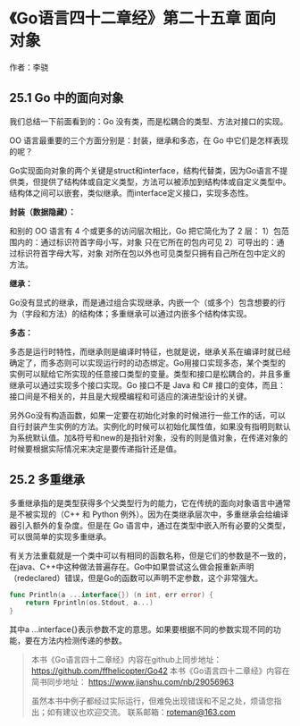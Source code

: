 # 《Go语言四十二章经》第二十五章 面向对象

作者：李骁

## 25.1 Go 中的面向对象 <div id="1"></div>

我们总结一下前面看到的：Go 没有类，而是松耦合的类型、方法对接口的实现。

OO 语言最重要的三个方面分别是：封装，继承和多态，在 Go 中它们是怎样表现的呢？

Go实现面向对象的两个关键是struct和interface，结构代替类，因为Go语言不提供类，但提供了结构体或自定义类型，方法可以被添加到结构体或自定义类型中。结构体之间可以嵌套，类似继承。而interface定义接口，实现多态性。

**封装（数据隐藏）：**

和别的 OO 语言有 4 个或更多的访问层次相比，Go 把它简化为了 2 层：
    1）包范围内的：通过标识符首字母小写，对象 只在它所在的包内可见
    2）可导出的：通过标识符首字母大写，对象 对所在包以外也可见类型只拥有自己所在包中定义的方法。

**继承：**

Go没有显式的继承，而是通过组合实现继承，内嵌一个（或多个）包含想要的行为（字段和方法）的结构体；多重继承可以通过内嵌多个结构体实现。

**多态：**

多态是运行时特性，而继承则是编译时特征，也就是说，继承关系在编译时就已经确定了，而多态则可以实现运行时的动态绑定。Go用接口实现多态，某个类型的实例可以赋给它所实现的任意接口类型的变量。类型和接口是松耦合的，并且多重继承可以通过实现多个接口实现。Go 接口不是 Java 和 C# 接口的变体，而且：接口间是不相关的，并且是大规模编程和可适应的演进型设计的关键。

另外Go没有构造函数，如果一定要在初始化对象的时候进行一些工作的话，可以自行封装产生实例的方法。实例化的时候可以初始化属性值，如果没有指明则默认为系统默认值。加&符号和new的是指针对象，没有的则是值对象，在传递对象的时候要根据实际情况来决定是要传递指针还是值。


## 25.2 多重继承 <div id="2"></div>

多重继承指的是类型获得多个父类型行为的能力，它在传统的面向对象语言中通常是不被实现的（C++ 和 Python 例外）。因为在类继承层次中，多重继承会给编译器引入额外的复杂度。但是在 Go 语言中，通过在类型中嵌入所有必要的父类型，可以很简单的实现多重继承。

有关方法重载就是一个类中可以有相同的函数名称，但是它们的参数是不一致的，在java、C++中这种做法普遍存在。Go中如果尝试这么做会报重新声明（redeclared）错误，但是Go的函数可以声明不定参数，这个非常强大。

```Go
func Println(a ...interface{}) (n int, err error) {
	return Fprintln(os.Stdout, a...)
}
```

其中a ...interface{}表示参数不定的意思。如果要根据不同的参数实现不同的功能，要在方法内检测传递的参数。


>本书《Go语言四十二章经》内容在github上同步地址：https://github.com/ffhelicopter/Go42
>本书《Go语言四十二章经》内容在简书同步地址：  https://www.jianshu.com/nb/29056963
>
>虽然本书中例子都经过实际运行，但难免出现错误和不足之处，烦请您指出；如有建议也欢迎交流。
>联系邮箱：roteman@163.com